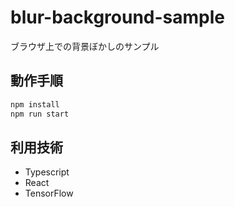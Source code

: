 # blur-background-sample

ブラウザ上での背景ぼかしのサンプル

## 動作手順
```bash
npm install
npm run start
```

## 利用技術
- Typescript
- React
- TensorFlow
